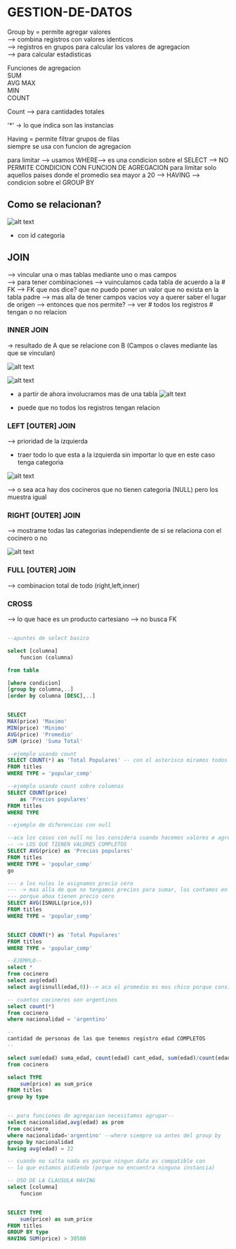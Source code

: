 
# GESTION-DE-DATOS

Group by = permite agregar valores  
    --> combina registros con valores identicos     
    --> registros en grupos para calcular los valores de agregacion     
    --> para calcular estadisticas 

Funciones de agregacion     
SUM     
AVG 
MAX     
MIN     
COUNT   

Count --> para cantidades totales 

'*' -> lo que indica son las instancias 


Having = permite filtrar grupos de filas    
siempre se usa con funcion de agregacion    

para limitar --> usamos WHERE--> es una condicion sobre el SELECT --> NO PERMITE CONDICION CON FUNCION DE AGREGACION 
para limitar solo aquellos paises donde el promedio sea mayor a 20 --> HAVING --> condicion sobre el GROUP BY   


## Como se relacionan?
![alt text](image-1.png)

* con id categoria    
## JOIN     
--> vincular una o mas tablas mediante uno o mas campos    
--> para tener combinaciones 
--> vuinculamos cada tabla de acuerdo a la # FK
--> FK que nos dice? que no puedo poner un valor que no exista en la tabla padre
--> mas alla de tener campos vacios voy a querer saber el lugar de origen 
--> entonces que nos permite? --> ver # todos los registros # tengan o no relacion

### INNER JOIN  
-> resultado de A que se relacione con B (Campos o claves mediante las que se vinculan)

![alt text](image-2.png)

![alt text](image-3.png)

* a partir de ahora involucramos mas de una tabla 
![alt text](image-4.png)

* puede que no todos los registros tengan relacion 

### LEFT [OUTER] JOIN   
--> prioridad de la izquierda 
* traer todo lo que esta a la izquierda sin importar lo que en este caso tenga categoria 

![alt text](image-5.png)

--> o sea aca hay dos cocineros que no tienen categoria (NULL) pero los muestra igual 


### RIGHT [OUTER] JOIN 
--> mostrame todas las categorias independiente de si se relaciona con el cocinero o no 

![alt text](image-6.png)


### FULL [OUTER] JOIN 
--> combinacion total de todo (right,left,inner)

### CROSS
--> lo que hace es un producto cartesiano
--> no busca FK


```sql

--apuntes de select basico

select [columna]
    funcion (columna)

from table

[where condicion]
[group by columna,..]
[order by columna [DESC],..]


SELECT 
MAX(price) 'Maximo'
MIN(price) 'Minimo'
AVG(price) 'Promedio'
SUM (price) 'Suma Total'

--ejemplo usando count
SELECT COUNT(*) as 'Total Populares' -- con el asterisco miramos todos los registros
FROM titles
WHERE TYPE = 'popular_comp'

--ejemplo usando count sobre columnas 
SELECT COUNT(price)
    as 'Precios populares'
FROM titles
WHERE TYPE 

--ejemplo de diferencias con null

--aca los casos con null no los considera cuando hacemos valores e agregacion
-- -> LOS QUE TIENEN VALORES COMPLETOS
SELECT AVG(price) as 'Precios populares'
FROM titles
WHERE TYPE = 'popular_comp'
go

--- a los nulos le asignamos precio cero
--- -> mas alla de que no tengamos precios para sumar, los contamos en cantidad
--- porque ahoa tienen precio cero 
SELECT AVG(ISNULL(price,0))
FROM titles
WHERE TYPE = 'popular_comp'


SELECT COUNT(*) as 'Total Populares'
FROM titles
WHERE TYPE = 'popular_comp'

--EJEMPLO--
select *
from cocinero
select avg(edad)
select avg(isnull(edad,0))--> aca el promedio es mas chico porque consideramos a los nulos como cero 

-- cuantos cocineros son argentinos
select count(*)
from cocinero
where nacionalidad = 'argentino'

--
cantidad de personas de las que tenemos registro edad COMPLETOS
--

select sum(edad) suma_edad, count(edad) cant_edad, sum(edad)/count(edad) as prom, avg(edad) as prom
from cocinero

select TYPE
    sum(price) as sum_price
FROM titles
group by type 


-- para funciones de agregacion necesitamos agrupar--
select nacionalidad,avg(edad) as prom
from cocinero
where nacionalidad='argentino' --where siempre va antes del group by
group by nacionalidad
having avg(edad) = 22

-- cuando no salta nada es porque ningun dato es compatible con
-- lo que estamos pidiendo (porque no encuentra ninguna instancia)

-- USO DE LA CLAUSULA HAVING
select [columna]
    funcion


SELECT TYPE
    sum(price) as sum_price
FROM titles
GROUP BY type
HAVING SUM(price) > 30500


```


